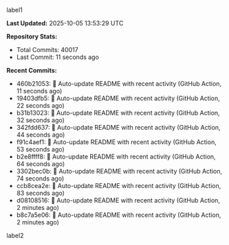 
label1 
<!-- ACTIVITY_START -->
**Last Updated:** 2025-10-05 13:53:29 UTC

**Repository Stats:**
- Total Commits: 40017
- Last Commit: 11 seconds ago

**Recent Commits:**
- 460b21053: 🤖 Auto-update README with recent activity (GitHub Action, 11 seconds ago)
- 19403dfb5: 🤖 Auto-update README with recent activity (GitHub Action, 22 seconds ago)
- b31b13023: 🤖 Auto-update README with recent activity (GitHub Action, 32 seconds ago)
- 342fdd637: 🤖 Auto-update README with recent activity (GitHub Action, 44 seconds ago)
- f91c4aef1: 🤖 Auto-update README with recent activity (GitHub Action, 53 seconds ago)
- b2e8ffff8: 🤖 Auto-update README with recent activity (GitHub Action, 64 seconds ago)
- 3302bec0b: 🤖 Auto-update README with recent activity (GitHub Action, 74 seconds ago)
- ccb8cea2e: 🤖 Auto-update README with recent activity (GitHub Action, 83 seconds ago)
- d08108516: 🤖 Auto-update README with recent activity (GitHub Action, 2 minutes ago)
- b8c7a5e06: 🤖 Auto-update README with recent activity (GitHub Action, 2 minutes ago)
<!-- ACTIVITY_END -->

label2
